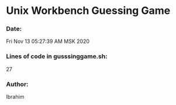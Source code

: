 # Unix Workbench Guessing Game

### Date:

Fri Nov 13 05:27:39 AM MSK 2020

### Lines of code in gusssinggame.sh:

27

### Author:

Ibrahim
